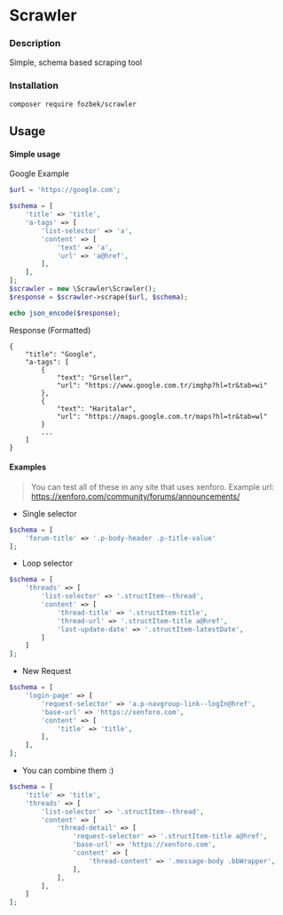 # Scrawler

### Description
Simple, schema based scraping tool

### Installation
    composer require fozbek/scrawler

## Usage

#### Simple usage
Google Example
```php
$url = 'https://google.com';

$schema = [
    'title' => 'title',
    'a-tags' => [
        'list-selector' => 'a',
        'content' => [
            'text' => 'a',
            'url' => 'a@href',
        ],
    ],
];
$scrawler = new \Scrawler\Scrawler();
$response = $scrawler->scrape($url, $schema);

echo json_encode($response);
```
    
Response (Formatted)
    
    {
        "title": "Google",
        "a-tags": [
            {
                "text": "Grseller",
                "url": "https://www.google.com.tr/imghp?hl=tr&tab=wi"
            },
            {
                "text": "Haritalar",
                "url": "https://maps.google.com.tr/maps?hl=tr&tab=wl"
            }
            ...
        ]
    } 
    
#### Examples
>You can test all of these in any site that uses xenforo. Example url: https://xenforo.com/community/forums/announcements/

- Single selector
```php
$schema = [
    'forum-title' => '.p-body-header .p-title-value' 
];
``` 

- Loop selector
```php
$schema = [
    'threads' => [
        'list-selector' => '.structItem--thread',
        'content' => [
            'thread-title' => '.structItem-title',
            'thread-url' => '.structItem-title a@href',
            'last-update-date' => '.structItem-latestDate',
        ]
    ]
];
``` 

- New Request
```php
$schema = [
    'login-page' => [
        'request-selector' => 'a.p-navgroup-link--logIn@href',
        'base-url' => 'https://xenforo.com',
        'content' => [
            'title' => 'title',
        ],
    ],
];
```

- You can combine them :)
```php
$schema = [
    'title' => 'title',
    'threads' => [
        'list-selector' => '.structItem--thread',
        'content' => [
            'thread-detail' => [
                'request-selector' => '.structItem-title a@href',
                'base-url' => 'https://xenforo.com',
                'content' => [
                    'thread-content' => '.message-body .bbWrapper',
                ],
            ],
        ],
    ]
];
```
